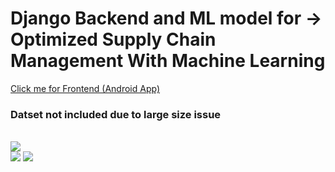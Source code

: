 <h1> Django Backend and ML model for -> Optimized Supply Chain Management  With Machine Learning </h1>
<a href="https://github.com/chaitanya0802/SupplySync">Click me for Frontend (Android App)</a> 
<h3>Datset not included due to large size issue</h3>
</br>
<img src="https://github.com/user-attachments/assets/1e5cc073-792b-438f-8176-f6b298975c6e">
</br>
<img src="https://github.com/user-attachments/assets/4890cf10-a7a4-4c26-9fab-44230e1f6abc">
<img src="https://github.com/user-attachments/assets/e137860c-da3a-46a8-adb7-8f30b7f07575">
